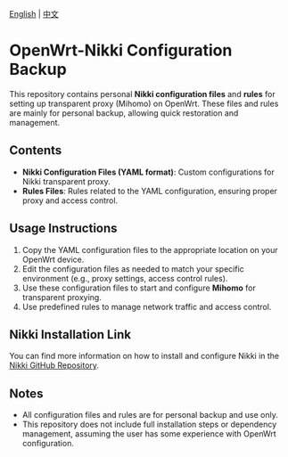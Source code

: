 [English](README.en.md) | [中文](README.md)
# OpenWrt-Nikki Configuration Backup

This repository contains personal **Nikki configuration files** and **rules** for setting up transparent proxy (Mihomo) on OpenWrt. These files and rules are mainly for personal backup, allowing quick restoration and management.

## Contents

- **Nikki Configuration Files (YAML format)**: Custom configurations for Nikki transparent proxy.
- **Rules Files**: Rules related to the YAML configuration, ensuring proper proxy and access control.

## Usage Instructions

1. Copy the YAML configuration files to the appropriate location on your OpenWrt device.
2. Edit the configuration files as needed to match your specific environment (e.g., proxy settings, access control rules).
3. Use these configuration files to start and configure **Mihomo** for transparent proxying.
4. Use predefined rules to manage network traffic and access control.

## Nikki Installation Link

You can find more information on how to install and configure Nikki in the [Nikki GitHub Repository](https://github.com/nikkinikki-org/OpenWrt-nikki/tree/main).

## Notes

- All configuration files and rules are for personal backup and use only.
- This repository does not include full installation steps or dependency management, assuming the user has some experience with OpenWrt configuration.
